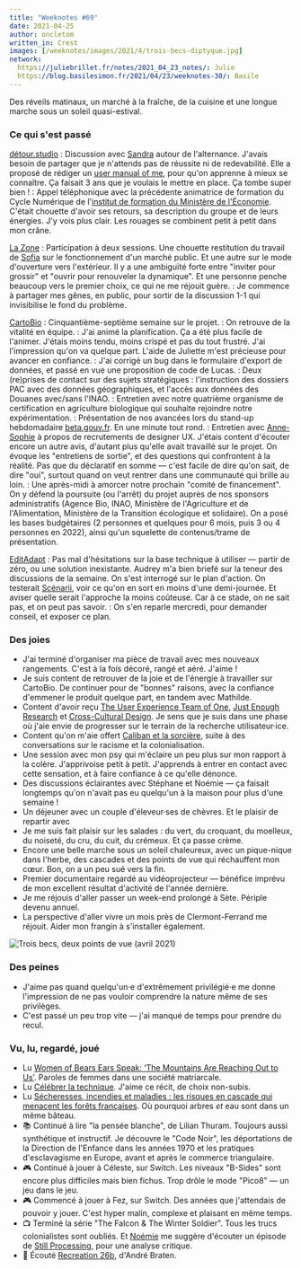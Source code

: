 ```yaml
---
title: "Weeknotes #69"
date: 2021-04-25
author: oncletom
written_in: Crest
images: [/weeknotes/images/2021/4/trois-becs-diptyque.jpg]
network:
  https://juliebrillet.fr/notes/2021_04_23_notes/: Julie
  https://blog.basilesimon.fr/2021/04/23/weeknotes-30/: Basile
---
```


Des réveils matinaux, un marché à la fraîche, de la cuisine et une longue marche sous un soleil quasi-estival.

<!--more-->

### Ce qui s'est passé

[détour.studio]
: Discussion avec [Sandra] autour de l'alternance. J'avais besoin de partager que je n'attends pas de réussite ni de redevabilité. Elle a proposé de rédiger un [user manual of me](https://cassierobinson.medium.com/a-user-manual-for-me-d3a851fbc694), pour qu'on apprenne à mieux se connaître. Ça faisait 3 ans que je voulais le mettre en place. Ça tombe super bien !
: Appel téléphonique avec la précédente animatrice de formation du Cycle Numérique de l'[institut de formation du Ministère de l'Économie](https://www.economie.gouv.fr/igpde). C'était chouette d'avoir ses retours, sa description du groupe et de leurs énergies. J'y vois plus clair. Les rouages se combinent petit à petit dans mon crâne.

[La Zone]
: Participation à deux sessions. Une chouette restitution du travail de [Sofia] sur le fonctionnement d'un marché public. Et une autre sur le mode d'ouverture vers l'extérieur. Il y a une ambiguïté forte entre "inviter pour grossir" et "ouvrir pour renouveler la dynamique". Et une personne penche beaucoup vers le premier choix, ce qui ne me réjouit guère.
: Je commence à partager mes gênes, en public, pour sortir de la discussion 1-1 qui invisibilise le fond du problème.

[CartoBio]
: Cinquantième-septième semaine sur le projet.
: On retrouve de la vitalité en équipe.
: J'ai animé la planification. Ça a été plus facile de l'animer. J'étais moins tendu, moins crispé et pas du tout frustré. J'ai l'impression qu'on va quelque part. L'aide de Juliette m'est précieuse pour avancer en confiance.
: J'ai corrigé un bug dans le formulaire d'export de données, et passé en vue une proposition de code de Lucas.
: Deux (re)prises de contact sur des sujets stratégiques : l'instruction des dossiers PAC avec des données géographiques, et l'accès aux données des Douanes avec/sans l'INAO.
: Entretien avec notre quatrième organisme de certification en agriculture biologique qui souhaite rejoindre notre expérimentation.
: Présentation de nos avancées lors du stand-up hebdomadaire [beta.gouv.fr](https://beta.gouv.fr). En une minute tout rond.
: Entretien avec [Anne-Sophie](https://www.hello-bokeh.fr) à propos de recrutements de designer UX. J'étais content d'écouter encore un autre avis, d'autant plus qu'elle avait travaillé sur le projet. On évoque les "entretiens de sortie", et des questions qui confrontent à la réalité. Pas que du déclaratif en somme — c'est facile de dire qu'on sait, de dire "oui", surtout quand on veut rentrer dans une communauté qui brille au loin.
: Une après-midi à amorcer notre prochain "comité de financement". On y défend la poursuite (ou l'arrêt) du projet auprès de nos sponsors administratifs (Agence Bio, INAO, Ministère de l'Agriculture et de l'Alimentation, Ministère de la Transition écologique et solidaire). On a posé les bases budgétaires (2 personnes et quelques pour 6 mois, puis 3 ou 4 personnes en 2022), ainsi qu'un squelette de contenus/trame de présentation.

[EditAdapt]
: Pas mal d'hésitations sur la base technique à utiliser — partir de zéro, ou une solution inexistante. Audrey m'a bien briefé sur la teneur des discussions de la semaine. On s'est interrogé sur le plan d'action. On testerait [Scénarii](https://doc.scenari.software), voir ce qu'on en sort en moins d'une demi-journée. Et aviser quelle serait l'approche la moins coûteuse. Car à ce stade, on ne sait pas, et on peut pas savoir.
: On s'en reparle mercredi, pour demander conseil, et exposer ce plan.

### Des joies

- J'ai terminé d'organiser ma pièce de travail avec mes nouveaux rangements. C'est à la fois décoré, rangé et aéré. J'aime !
- Je suis content de retrouver de la joie et de l'énergie à travailler sur CartoBio. De continuer pour de "bonnes" raisons, avec la confiance d'emmener le produit quelque part, en tandem avec Mathilde.
- Content d'avoir reçu [The User Experience Team of One](https://rosenfeldmedia.com/books/the-user-experience-team-of-one/), [Just Enough Research](https://abookapart.com/products/just-enough-research) et [Cross-Cultural Design](https://abookapart.com/products/cross-cultural-design). Je sens que je suis dans une phase où j'aie envie de progresser sur le terrain de la recherche utilisateur·ice.
- Content qu'on m'aie offert [Caliban et la sorcière](http://entremonde.net/caliban-et-la-sorciere), suite à des conversations sur le racisme et la colonialisation.
- Une session avec mon psy qui m'éclaire un peu plus sur mon rapport à la colère. J'apprivoise petit à petit. J'apprends à entrer en contact avec cette sensation, et à faire confiance à ce qu'elle dénonce.
- Des discussions éclairantes avec Stéphane et Noémie — ça faisait longtemps qu'on n'avait pas eu quelqu'un à la maison pour plus d'une semaine !
- Un déjeuner avec un couple d'éleveur·ses de chèvres. Et le plaisir de repartir avec
- Je me suis fait plaisir sur les salades : du vert, du croquant, du moelleux, du noiseté, du cru, du cuit, du crémeux. Et ça passe crème.
- Encore une belle marche sous un soleil chaleureux, avec un pique-nique dans l'herbe, des cascades et des points de vue qui réchauffent mon cœur. Bon, on a un peu sué vers la fin.
- Premier documentaire regardé au vidéoprojecteur — bénéfice imprévu de mon excellent résultat d'activité de l'année dernière.
- Je me réjouis d'aller passer un week-end prolongé à Sète. Périple devenu annuel.
- La perspective d'aller vivre un mois près de Clermont-Ferrand me réjouit. Aider mon frangin à s'installer également.

![](/weeknotes/images/2021/4/trois-becs-diptyque.jpg "Trois becs, deux points de vue (avril 2021)")

### Des peines

- J'aime pas quand quelqu'un·e d'extrêmement privilégié·e me donne l'impression de ne pas vouloir comprendre la nature même de ses privilèges.
- C'est passé un peu trop vite — j'ai manqué de temps pour prendre du recul.

### Vu, lu, regardé, joué

- Lu [Women of Bears Ears Speak: ‘The Mountains Are Reaching Out to Us’](https://www.nytimes.com/2021/04/25/opinion/bears-ears-Native-American-women.html). Paroles de femmes dans une société matriarcale.
- Lu [Célébrer la technique](https://marienfressinaud.fr/celebrer-la-technique.html). J'aime ce récit, de choix non-subis.
- Lu [Sécheresses, incendies et maladies : les risques en cascade qui menacent les forêts françaises](https://theconversation.com/secheresses-incendies-et-maladies-les-risques-en-cascade-qui-menacent-les-forets-francaises-157448). Où pourquoi arbres _et_ eau sont dans un même bâteau.
- 📚 Continué à lire "la pensée blanche", de Lilian Thuram. Toujours aussi synthétique et instructif. Je découvre le "Code Noir", les déportations de la Direction de l'Enfance dans les années 1970 et les pratiques d'esclavagisme en Europe, avant et après le commerce triangulaire.
- 🎮 Continué à jouer à Céleste, sur Switch. Les niveaux "B-Sides" sont encore plus difficiles mais bien fichus. Trop drôle le mode "Pico8" — un jeu dans le jeu.
- 🎮 Commencé à jouer à Fez, sur Switch. Des années que j'attendais de pouvoir y jouer. C'est hyper malin, complexe et plaisant en même temps.
- 📺 Terminé la série "The Falcon & The Winter Soldier". Tous les trucs colonialistes sont oubliés. Et [Noémie] me suggère d'écouter un épisode de [Still Processing](https://www.nytimes.com/2021/04/08/podcasts/still-processing-disney-marvel-racist-stereotypes.html), pour une analyse critique.
- 🎵 Écouté [Recreation 26b](https://www.youtube.com/watch?v=6CWeoAPIHLg), d'André Braten.

[détour.studio]: /
[Solstice]: https://solstice.coop/
[Stylo]: https://github.com/EcrituresNumeriques/stylo
[CartoBio]: https://cartobio.org/
[EditAdapt]: http://editadapt.fr/
[Usine Vivante]: https://www.usinevivante.org
[La Zone]: http://la.zone
[YesWiki]: https://yeswiki.net
[DataGalaxy]: https://www.datagalaxy.com/
[Classes à 12]: https://beta.gouv.fr/startups/classes12.html

[Noémie]: https://noemiegirard.co
[Sandra]: https://sandrakpodar.net/
[Sofia]: https://twitter.com/sofiaboulaarab
[Guillaume]: https://www.yuzutech.fr/
[Antoine]: https://www.quaternum.net/
[Yannick]: https://elsif.fr/
[Basile]: https://basilesimon.fr/
[Maïtané]: https://maiwann.net/
[Laurent]: https://cocotier.xyz/
